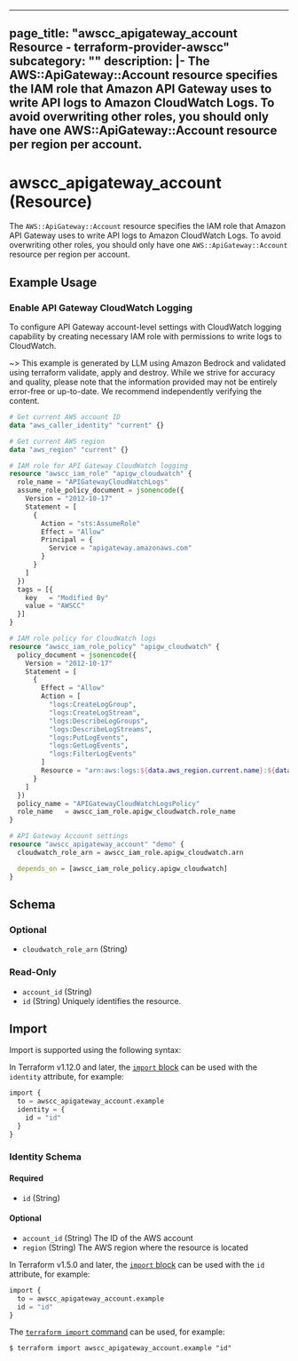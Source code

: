 
---
page_title: "awscc_apigateway_account Resource - terraform-provider-awscc"
subcategory: ""
description: |-
  The AWS::ApiGateway::Account resource specifies the IAM role that Amazon API Gateway uses to write API logs to Amazon CloudWatch Logs. To avoid overwriting other roles, you should only have one AWS::ApiGateway::Account resource per region per account.
---

# awscc_apigateway_account (Resource)

The ``AWS::ApiGateway::Account`` resource specifies the IAM role that Amazon API Gateway uses to write API logs to Amazon CloudWatch Logs. To avoid overwriting other roles, you should only have one ``AWS::ApiGateway::Account`` resource per region per account.

## Example Usage

### Enable API Gateway CloudWatch Logging

To configure API Gateway account-level settings with CloudWatch logging capability by creating necessary IAM role with permissions to write logs to CloudWatch.

~> This example is generated by LLM using Amazon Bedrock and validated using terraform validate, apply and destroy. While we strive for accuracy and quality, please note that the information provided may not be entirely error-free or up-to-date. We recommend independently verifying the content.

```terraform
# Get current AWS account ID
data "aws_caller_identity" "current" {}

# Get current AWS region
data "aws_region" "current" {}

# IAM role for API Gateway CloudWatch logging
resource "awscc_iam_role" "apigw_cloudwatch" {
  role_name = "APIGatewayCloudWatchLogs"
  assume_role_policy_document = jsonencode({
    Version = "2012-10-17"
    Statement = [
      {
        Action = "sts:AssumeRole"
        Effect = "Allow"
        Principal = {
          Service = "apigateway.amazonaws.com"
        }
      }
    ]
  })
  tags = [{
    key   = "Modified By"
    value = "AWSCC"
  }]
}

# IAM role policy for CloudWatch logs
resource "awscc_iam_role_policy" "apigw_cloudwatch" {
  policy_document = jsonencode({
    Version = "2012-10-17"
    Statement = [
      {
        Effect = "Allow"
        Action = [
          "logs:CreateLogGroup",
          "logs:CreateLogStream",
          "logs:DescribeLogGroups",
          "logs:DescribeLogStreams",
          "logs:PutLogEvents",
          "logs:GetLogEvents",
          "logs:FilterLogEvents"
        ]
        Resource = "arn:aws:logs:${data.aws_region.current.name}:${data.aws_caller_identity.current.account_id}:*"
      }
    ]
  })
  policy_name = "APIGatewayCloudWatchLogsPolicy"
  role_name   = awscc_iam_role.apigw_cloudwatch.role_name
}

# API Gateway Account settings
resource "awscc_apigateway_account" "demo" {
  cloudwatch_role_arn = awscc_iam_role.apigw_cloudwatch.arn

  depends_on = [awscc_iam_role_policy.apigw_cloudwatch]
}
```

<!-- schema generated by tfplugindocs -->
## Schema

### Optional

- `cloudwatch_role_arn` (String)

### Read-Only

- `account_id` (String)
- `id` (String) Uniquely identifies the resource.

## Import

Import is supported using the following syntax:

In Terraform v1.12.0 and later, the [`import` block](https://developer.hashicorp.com/terraform/language/import) can be used with the `identity` attribute, for example:

```terraform
import {
  to = awscc_apigateway_account.example
  identity = {
    id = "id"
  }
}
```

<!-- schema generated by tfplugindocs -->
### Identity Schema

#### Required

- `id` (String)

#### Optional

- `account_id` (String) The ID of the AWS account
- `region` (String) The AWS region where the resource is located

In Terraform v1.5.0 and later, the [`import` block](https://developer.hashicorp.com/terraform/language/import) can be used with the `id` attribute, for example:

```terraform
import {
  to = awscc_apigateway_account.example
  id = "id"
}
```

The [`terraform import` command](https://developer.hashicorp.com/terraform/cli/commands/import) can be used, for example:

```shell
$ terraform import awscc_apigateway_account.example "id"
```
